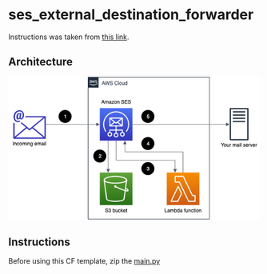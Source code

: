 # ses_external_destination_forwarder

Instructions was taken from [this link](https://aws.amazon.com/blogs/messaging-and-targeting/forward-incoming-email-to-an-external-destination/).

## Architecture

![Email_Forwarder](images/email_forwarder.png)

## Instructions

Before using this CF template, zip the [main.py]()
